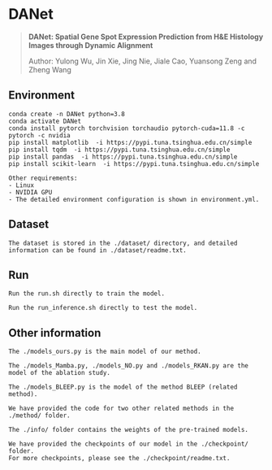# DANet

> **DANet: Spatial Gene Spot Expression Prediction from H\&E Histology Images through Dynamic Alignment**
>
> Author: Yulong Wu, Jin Xie, Jing Nie, Jiale Cao, Yuansong Zeng and Zheng Wang​​

## Environment

```
conda create -n DANet python=3.8
conda activate DANet
conda install pytorch torchvision torchaudio pytorch-cuda=11.8 -c pytorch -c nvidia
pip install matplotlib  -i https://pypi.tuna.tsinghua.edu.cn/simple
pip install tqdm  -i https://pypi.tuna.tsinghua.edu.cn/simple
pip install pandas  -i https://pypi.tuna.tsinghua.edu.cn/simple
pip install scikit-learn  -i https://pypi.tuna.tsinghua.edu.cn/simple

Other requirements:
- Linux
- NVIDIA GPU
- The detailed environment configuration is shown in environment.yml.
```

## Dataset

```
The dataset is stored in the ./dataset/ directory, and detailed information can be found in ./dataset/readme.txt.
```

## Run

```
Run the run.sh directly to train the model. 

Run the run_inference.sh directly to test the model.
```

## Other information

```
The ./models_ours.py is the main model of our method.

The ./models_Mamba.py, ./models_NO.py and ./models_RKAN.py are the model of the ablation study.

The ./models_BLEEP.py is the model of the method BLEEP (related method).

We have provided the code for two other related methods in the ./method/ folder.

The ./info/ folder contains the weights of the pre-trained models.

We have provided the checkpoints of our model in the ./checkpoint/ folder. 
For more checkpoints, please see the ./checkpoint/readme.txt.
```



